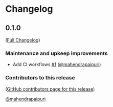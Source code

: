 # Changelog

<!-- <START NEW CHANGELOG ENTRY> -->

## 0.1.0

([Full Changelog](https://github.com/mahendrapaipuri/jupyter-power-usage/compare/3b718a62b80160933904e991b2ebde25598434a5...0eefd356ac1271b4cd202e58e3dce80616c902c2))

### Maintenance and upkeep improvements

- Add CI workflows [#1](https://github.com/mahendrapaipuri/jupyter-power-usage/pull/1) ([@mahendrapaipuri](https://github.com/mahendrapaipuri))

### Contributors to this release

([GitHub contributors page for this release](https://github.com/mahendrapaipuri/jupyter-power-usage/graphs/contributors?from=2023-10-01&to=2023-10-11&type=c))

[@mahendrapaipuri](https://github.com/search?q=repo%3Amahendrapaipuri%2Fjupyter-power-usage+involves%3Amahendrapaipuri+updated%3A2023-10-01..2023-10-11&type=Issues)

<!-- <END NEW CHANGELOG ENTRY> -->
